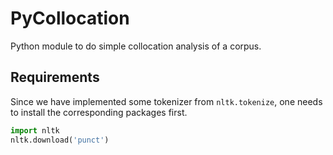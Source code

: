 # PyCollocation
Python module to do simple collocation analysis of a corpus.

## Requirements
Since we have implemented some tokenizer from `nltk.tokenize`, one needs to install the corresponding packages first.

```Python
import nltk
nltk.download('punct')
```

